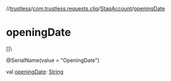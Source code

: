 //[trustless](../../../index.md)/[com.trustless.requests.cliq](../index.md)/[StaqAccount](index.md)/[openingDate](opening-date.md)

# openingDate

[]\

@SerialName(value = &quot;OpeningDate&quot;)

val [openingDate](opening-date.md): [String](https://kotlinlang.org/api/latest/jvm/stdlib/kotlin/-string/index.html)

